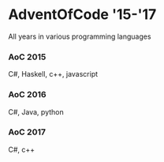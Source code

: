 # AdventOfCode '15-'17
All years in various programming languages

### AoC 2015
C#, Haskell, c++, javascript

### AoC 2016
C#, Java, python

### AoC 2017
C#, c++
